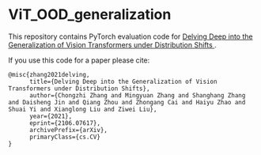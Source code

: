 # ViT_OOD_generalization
This repository contains PyTorch evaluation code for [Delving Deep into the Generalization of Vision Transformers under Distribution Shifts
](https://arxiv.org/abs/2106.07617).

If you use this code for a paper please cite:
```
@misc{zhang2021delving,  
      title={Delving Deep into the Generalization of Vision Transformers under Distribution Shifts}, 
      author={Chongzhi Zhang and Mingyuan Zhang and Shanghang Zhang and Daisheng Jin and Qiang Zhou and Zhongang Cai and Haiyu Zhao and Shuai Yi and Xianglong Liu and Ziwei Liu},  
      year={2021},  
      eprint={2106.07617},  
      archivePrefix={arXiv},  
      primaryClass={cs.CV}  
}
```
